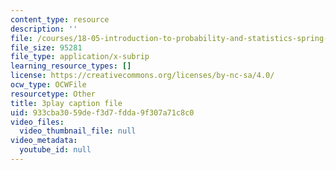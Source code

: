 ```yaml
---
content_type: resource
description: ''
file: /courses/18-05-introduction-to-probability-and-statistics-spring-2014/933cba3059def3d7fdda9f307a71c8c0_DyuQsaqXhwU.srt
file_size: 95281
file_type: application/x-subrip
learning_resource_types: []
license: https://creativecommons.org/licenses/by-nc-sa/4.0/
ocw_type: OCWFile
resourcetype: Other
title: 3play caption file
uid: 933cba30-59de-f3d7-fdda-9f307a71c8c0
video_files:
  video_thumbnail_file: null
video_metadata:
  youtube_id: null
---
```

